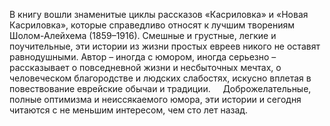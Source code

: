 <!--2017-01-02 07:44:12-->
В книгу вошли знаменитые циклы рассказов «Касриловка» и «Новая Касриловка», которые справедливо относят к лучшим творениям Шолом-Алейхема (1859–1916). Смешные и грустные, легкие и поучительные, эти истории из жизни простых евреев никого не оставят равнодушными. Автор – иногда с юмором, иногда серьезно – рассказывает о повседневной жизни и несбыточных мечтах, о человеческом благородстве и людских слабостях, искусно вплетая в повествование еврейские обычаи и традиции. 
       Доброжелательные, полные оптимизма и неиссякаемого юмора, эти истории и сегодня читаются с не меньшим интересом, чем сто лет назад.